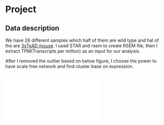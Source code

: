 # Project

## Data description

We have 28 different samples which half of them are wild type and hal of the are [3xTgAD mouse](https://www.alzforum.org/research-models/3xtg). I used STAR and rsem to create RSEM file, then I extract TPM(Transcripts per million) as an input for our analysis.

After I removed the outlier based on below figure, I choose the power to have scale free network and find cluster base on expression.

<embed src="sampleClusteringCleaning.pdf">

